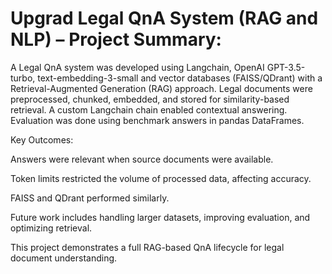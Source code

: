 # Upgrad Legal QnA System (RAG and NLP) – Project Summary:

A Legal QnA system was developed using Langchain, OpenAI GPT-3.5-turbo, text-embedding-3-small and vector databases (FAISS/QDrant) with a Retrieval-Augmented Generation (RAG) approach. Legal documents were preprocessed, chunked, embedded, and stored for similarity-based retrieval. A custom Langchain chain enabled contextual answering. Evaluation was done using benchmark answers in pandas DataFrames.

Key Outcomes:

Answers were relevant when source documents were available.

Token limits restricted the volume of processed data, affecting accuracy.

FAISS and QDrant performed similarly.

Future work includes handling larger datasets, improving evaluation, and optimizing retrieval.

This project demonstrates a full RAG-based QnA lifecycle for legal document understanding.

